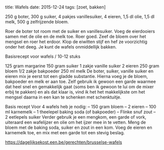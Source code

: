 title: Wafels
date: 2015-12-24 
tags: [zoet, bakken]

250 g boter, 300 g suiker, 4 pakjes vanillesuiker, 4 eieren, 1,5 dl olie, 1,5 dl melk, 500 g zelfrijzende bloem.

Roer de boter tot room met de suiker en vanillesuiker. Voeg de eierdooiers samen met de olie en de melk toe. Roer goed. Zeef de bloem over het mengsel en roer het erdoor. Klop de eiwitten stijf en hef ze voorzichtig onder het deeg. Je kunt de wafels onmiddellijk bakken.

Basisrecept voor wafels / 10-12 stuks

125 gram margarine
150 gram suiker
1 zakje vanille suiker
2 eieren
250 gram bloem
1/2 zakje bakpoeder
250 ml melk
De boter, suiker, vanille suiker en eieren mix je eerst tot een gladde substantie. Hierna voeg je de bloem, bakpoeder en melk er aan toe. Zelf gebruik ik gewoon een garde waarmee dat heel snel en gemakkelijk gaat (soms ben ik gewoon te lui om de mixer erbij te pakken) en als dat klaar is, vind ik het het makkelijkste om het mengsel daarna in een kan te schenken met schenktuitje.

Basis recept
Voor 4 wafels heb je nodig:
– 150 gram bloem
– 2 eieren
– 100 ml karnemelk
– 1 theelepel baking soda (of bakpoeder)
– Flinke snuf zout
– 2 eetlepels suiker
Verder gebruik je een mengkom, een garde of vork, uiteraard een wafelijzer en olie om het ijzer mee in te vetten.
Meng de bloem met de baking soda, suiker en zout in een kom. Voeg de eieren en karnemelk toe, en mix met een garde tot een stevig beslag.

https://dagelijksekost.een.be/gerechten/brusselse-wafels
